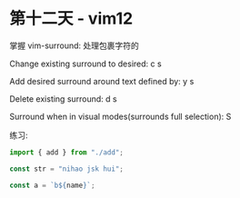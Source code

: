 # 第十二天 - vim12

掌握 vim-surround: 处理包裹字符的

Change existing surround to desired: c s <existing> <desired>

Add desired surround around text defined by: y s <monitor> <desired>

Delete existing surround: d s <existing>

Surround when in visual modes(surrounds full selection): S <desired>

练习:

```js
import { add } from "./add";

const str = "nihao jsk hui";

const a = `b${name}`;
```
